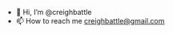 - 👋 Hi, I’m @creighbattle
- 📫 How to reach me creighbattle@gmail.com

<!---
creighbattle/creighbattle is a ✨ special ✨ repository because its `README.md` (this file) appears on your GitHub profile.
You can click the Preview link to take a look at your changes.
--->
